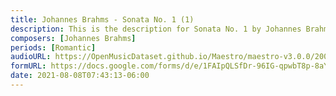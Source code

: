 ```yaml
---
title: Johannes Brahms - Sonata No. 1 (1)
description: This is the description for Sonata No. 1 by Johannes Brahms
composers: [Johannes Brahms]
periods: [Romantic]
audioURL: https://OpenMusicDataset.github.io/Maestro/maestro-v3.0.0/2006/MIDI-Unprocessed_19_R1_2006_01-07_ORIG_MID--AUDIO_19_R1_2006_03_Track03_wav.midi
formURL: https://docs.google.com/forms/d/e/1FAIpQLSfDr-96IG-qpwbT8p-8aYeOqYkQzPVa0mZWY8dSucUM1-cJzg/viewform
date: 2021-08-08T07:43:13-06:00
---
```


